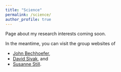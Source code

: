 ```yaml
---
title: "Science"
permalink: /science/
author_profile: true
---
```

Page about my research interests coming soon.

In the meantime, you can visit the group websites of

* [John Bechhoefer](http://www.sfu.ca/chaos/),
* [David Sivak](https://www.sfu.ca/physics/sivakgroup.html), and
* [Susanne Still](http://www2.hawaii.edu/~sstill/).
